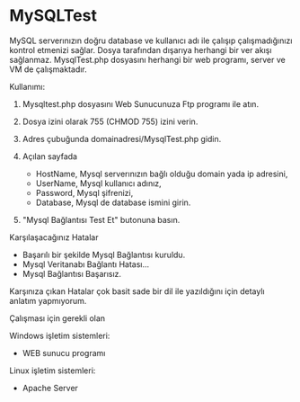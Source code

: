 MySQLTest
=========
MySQL serverınızın doğru database ve kullanıcı adı ile çalışıp çalışmadığınızı kontrol etmenizi sağlar. Dosya tarafından dışarıya herhangi bir ver akışı sağlanmaz. MysqlTest.php dosyasını herhangi bir web programı, server ve VM de çalışmaktadır.

Kullanımı:

1) Mysqltest.php dosyasını Web Sunucunuza Ftp programı ile atın.

2) Dosya izini olarak 755 (CHMOD 755) izini verin.

3) Adres çubuğunda domainadresi/MysqlTest.php gidin. 

4) Açılan sayfada
    + HostName, Mysql serverınızın bağlı olduğu domain yada ip adresini,
    + UserName, Mysql kullanıcı adınız,
    + Password, Mysql şifrenizi,
    + Database, Mysql de database ismini girin.
    
5) "Mysql Bağlantısı Test Et" butonuna basın. 

Karşılaşacağınız Hatalar
  + Başarılı bir şekilde Mysql Bağlantısı kuruldu.
  + Mysql Veritanabı Bağlantı Hatası...
  + Mysql Bağlantısı Başarısız.

Karşınıza çıkan Hatalar çok basit sade bir dil ile yazıldığını için detaylı anlatım yapmıyorum.

Çalışması için gerekli olan

Windows işletim sistemleri:
  + WEB sunucu programı

Linux işletim sistemleri:
  + Apache Server
